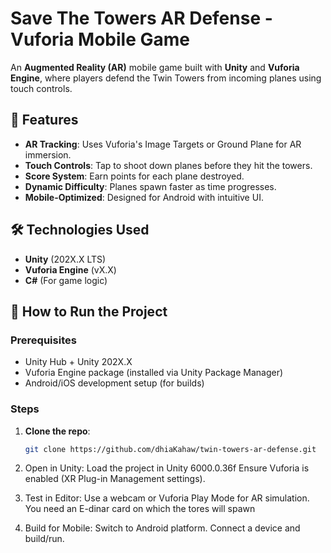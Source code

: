 # Save The Towers AR Defense - Vuforia Mobile Game

An **Augmented Reality (AR)** mobile game built with **Unity** and **Vuforia Engine**, where players defend the Twin Towers from incoming planes using touch controls.

## 📌 Features

- **AR Tracking**: Uses Vuforia's Image Targets or Ground Plane for AR immersion.
- **Touch Controls**: Tap to shoot down planes before they hit the towers.
- **Score System**: Earn points for each plane destroyed.
- **Dynamic Difficulty**: Planes spawn faster as time progresses.
- **Mobile-Optimized**: Designed for Android with intuitive UI.

## 🛠️ Technologies Used

- **Unity** (202X.X LTS)
- **Vuforia Engine** (vX.X)
- **C#** (For game logic)

## 🚀 How to Run the Project

### Prerequisites

- Unity Hub + Unity 202X.X
- Vuforia Engine package (installed via Unity Package Manager)
- Android/iOS development setup (for builds)

### Steps

1. **Clone the repo**:
   ```bash
   git clone https://github.com/dhiaKahaw/twin-towers-ar-defense.git
   ```
2. Open in Unity:
   Load the project in Unity 6000.0.36f
   Ensure Vuforia is enabled (XR Plug-in Management settings).
3. Test in Editor:
   Use a webcam or Vuforia Play Mode for AR simulation.
   You need an E-dinar card on which the tores will spawn

4. Build for Mobile:
   Switch to Android platform.
   Connect a device and build/run.
